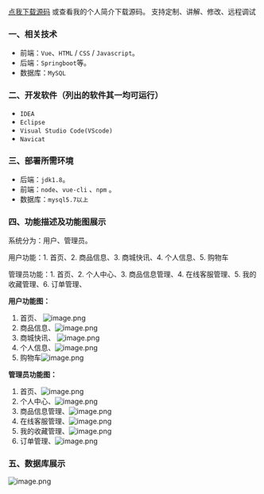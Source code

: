 [点我下载源码](https://www.oneprosol.com/detail/862531b3f3f344c5916322d87f6a508c)
或查看我的个人简介下载源码。
支持定制、讲解、修改、远程调试
### 一、相关技术
- 前端：`Vue`、`HTML` / `CSS` / `Javascript`。
- 后端：`Springboot`等。
- 数据库：`MySQL`

### 二、开发软件（列出的软件其一均可运行）
- `IDEA`
- `Eclipse`
- `Visual Studio Code(VScode)`
- `Navicat`
### 三、部署所需环境

- 后端：`jdk1.8`。
- 前端：`node`、`vue-cli` 、`npm`  。
- 数据库：`mysql5.7以上`

### 四、功能描述及功能图展示
系统分为：用户、管理员。

用户功能：1. 首页、2. 商品信息、3. 商城快讯、4. 个人信息、5. 购物车

管理员功能：1. 首页、2. 个人中心、3. 商品信息管理、4. 在线客服管理、5. 我的收藏管理、6. 订单管理、

**用户功能图：**
1. 首页、
![image.png](https://pic.picprosol.com/user_upload/c01022ce6584417ca74259d62eeeaa0b/2024-12-21%2019:48:20_image.png)
2. 商品信息、![image.png](https://pic.picprosol.com/user_upload/c01022ce6584417ca74259d62eeeaa0b/2024-12-21%2019:49:30_image.png)
3. 商城快讯、
![image.png](https://pic.picprosol.com/user_upload/c01022ce6584417ca74259d62eeeaa0b/2024-12-21%2019:50:41_image.png)
4. 个人信息、![image.png](https://pic.picprosol.com/user_upload/c01022ce6584417ca74259d62eeeaa0b/2024-12-21%2019:53:26_image.png)
5. 购物车![image.png](https://pic.picprosol.com/user_upload/c01022ce6584417ca74259d62eeeaa0b/2024-12-21%2019:54:22_image.png)

**管理员功能图：**
1. 首页、![image.png](https://pic.picprosol.com/user_upload/c01022ce6584417ca74259d62eeeaa0b/2024-12-21%2019:57:30_image.png)
2. 个人中心、![image.png](https://pic.picprosol.com/user_upload/c01022ce6584417ca74259d62eeeaa0b/2024-12-21%2019:57:57_image.png)
3. 商品信息管理、![image.png](https://pic.picprosol.com/user_upload/c01022ce6584417ca74259d62eeeaa0b/2024-12-21%2019:58:17_image.png)
4. 在线客服管理、![image.png](https://pic.picprosol.com/user_upload/c01022ce6584417ca74259d62eeeaa0b/2024-12-21%2019:58:53_image.png)
5. 我的收藏管理、![image.png](https://pic.picprosol.com/user_upload/c01022ce6584417ca74259d62eeeaa0b/2024-12-21%2020:00:16_image.png)
6. 订单管理、![image.png](https://pic.picprosol.com/user_upload/c01022ce6584417ca74259d62eeeaa0b/2024-12-21%2020:00:47_image.png)
### 五、数据库展示
![image.png](https://pic.picprosol.com/user_upload/c01022ce6584417ca74259d62eeeaa0b/2024-12-21%2020:01:20_image.png)

